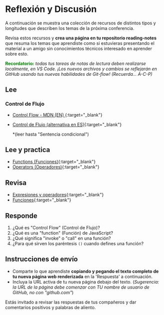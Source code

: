 # Reflexión y Discusión

A continuación se muestra una colección de recursos de distintos tipos y longitudes que describen los temas de la próxima conferencia.

Revisa estos recursos y **crea una página en tu repositorio reading-notes** que resuma los temas que aprendiste como si estuvieras presentando el material a un amigo sin conocimientos técnicos interesado en aprender sobre esto.

<strong style="color: green">Recordatorio:</strong> *todas tus tareas de notas de lectura deben realizarse localmente, en VS Code. ¡Los nuevos archivos y cambios se reflejarán en GitHub usando tus nuevas habilidades de Git-flow! (Recuerda... A-C-P)*

## Lee
### Control de Flujo
* [Control Flow - MDN (EN) ](https://developer.mozilla.org/en-US/docs/Glossary/Control_flow){:target="_blank"}
* [Control de Flujo (alternativa en ES)](https://arielfuggini.com/javascript-definitivo-vol1/control-de-flujo/){:target="_blank"}
  
  *(leer hasta "Sentencia condicional")

## Lee y practica
* [Functions (Funciones)](https://www.w3schools.com/js/js_functions.asp){:target="_blank"}
* [Operators (Operadores)](https://www.w3schools.com/js/js_operators.asp){:target="_blank"}

## Revisa

* [Expresiones y operadores](https://developer.mozilla.org/es/docs/Web/JavaScript/Guide/Expressions_and_Operators){:target="_blank"}
* [Funciones](https://developer.mozilla.org/es/docs/Web/JavaScript/Reference/Functions){:target="_blank"}

## Responde

1. ¿Qué es "Control Flow" (Control de Flujo)?
2. ¿Qué es una "function" (Función) de JavaScript?
3. ¿Qué significa "invoke" o "call" en una función?
4. ¿Para qué sirven los paréntesis `()` cuando defines una función?

## Instrucciones de envío

* Comparte lo que aprendiste **copiando y pegando el texto completo de tu nueva página web renderizada** en la 'Respuesta' a continuación.
* Incluya la URL activa de tu nueva página debajo del texto. (*Sugerencia: la URL de la página debe comenzar con TU nombre de usuario de GitHub, no con "github.com"*)

Estás invitado a revisar las respuestas de tus compañeros y dar comentarios positivos y palabras de aliento.
